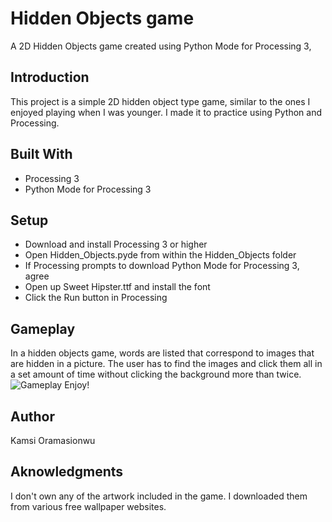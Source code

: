 # Hidden Objects game
A 2D Hidden Objects game created using Python Mode for Processing 3,

## Introduction 
This project is a simple 2D hidden object type game, similar to the ones I enjoyed playing when I was younger. I made it to practice using Python and Processing. 

## Built With
* Processing 3
* Python Mode for Processing 3

## Setup
* Download and install Processing 3 or higher
* Open Hidden_Objects.pyde from within the Hidden_Objects folder 
* If Processing prompts to download Python Mode for Processing 3, agree 
* Open up Sweet Hipster.ttf and install the font
* Click the Run button in Processing 

## Gameplay
In a hidden objects game, words are listed that correspond to images that are hidden in a picture. The user has to find the images and click them all in a set amount of time without clicking the background more than twice.
![Gameplay](Hidden_Objects/gameplay/gameplay.gif)
Enjoy!

## Author
Kamsi Oramasionwu

## Aknowledgments
I don't own any of the artwork included in the game. I downloaded them from various free wallpaper websites.
